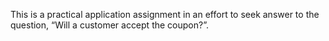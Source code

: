This is a practical application assignment in an effort to seek answer to the question, “Will a customer accept the coupon?”.
